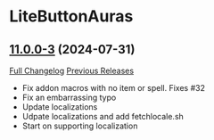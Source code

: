 # LiteButtonAuras

## [11.0.0-3](https://github.com/xod-wow/LiteButtonAuras/tree/11.0.0-3) (2024-07-31)
[Full Changelog](https://github.com/xod-wow/LiteButtonAuras/compare/11.0.0-2...11.0.0-3) [Previous Releases](https://github.com/xod-wow/LiteButtonAuras/releases)

- Fix addon macros with no item or spell. Fixes #32  
- Fix an embarrassing typo  
- Update localizations  
- Udpate localizations and add fetchlocale.sh  
- Start on supporting localization  

